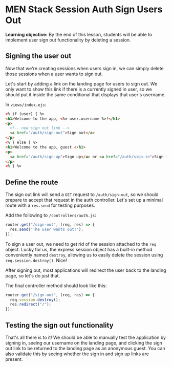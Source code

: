 <h1>
  <span class="headline">MEN Stack Session Auth</span>
  <span class="subhead">Sign Users Out</span>
</h1>

**Learning objective:** By the end of this lesson, students will be able to implement user sign out functionality by deleting a session.

## Signing the user out

Now that we're creating sessions when users sign in, we can simply delete those sessions when a user wants to sign out.

Let's start by adding a link on the landing page for users to sign out. We only want to show this link if there is a currently signed in user, so we should put it inside the same conditional that displays that user's username.

In `views/index.ejs`:

```html
<% if (user) { %>
<h1>Welcome to the app, <%= user.username %>!</h1>
<p>
  <!-- new sign out link -->
  <a href="/auth/sign-out">Sign out</a>
</p>
<% } else { %>
<h1>Welcome to the app, guest.</h1>
<p>
  <a href="/auth/sign-up">Sign up</a> or <a href="/auth/sign-in">Sign in</a>.
</p>
<% } %>
```

## Define the route

The sign out link will send a `GET` request to `/auth/sign-out`, so we should prepare to accept that request in the auth controller. Let's set up a minimal route with a `res.send` for testing purposes.

Add the following to `/controllers/auth.js`:

```javascript
router.get("/sign-out", (req, res) => {
  res.send("The user wants out!");
});
```

To sign a user out, we need to get rid of the session attached to the `req` object. Lucky for us, the express session object has a built-in method conveniently named `destroy`, allowing us to easily delete the session using `req.session.destroy()`. Nice!

After signing out, most applications will redirect the user back to the landing page, so let's do just that.

The final controller method should look like this:

```javascript
router.get("/sign-out", (req, res) => {
  req.session.destroy();
  res.redirect("/");
});
```

## Testing the sign out functionality

That's all there is to it! We should be able to manually test the application by signing in, seeing our username on the landing page, and clicking the sign out link to be returned to the landing page as an anonymous guest. You can also validate this by seeing whether the sign in and sign up links are present.

<!-- [Starter Code](https://git.generalassemb.ly/modular-curriculum-all-courses/men-stack-session-auth-template/tree/sign-the-user-out-start)

[Complete Code](https://git.generalassemb.ly/modular-curriculum-all-courses/men-stack-session-auth-template/tree/sign-the-user-out-complete) -->
